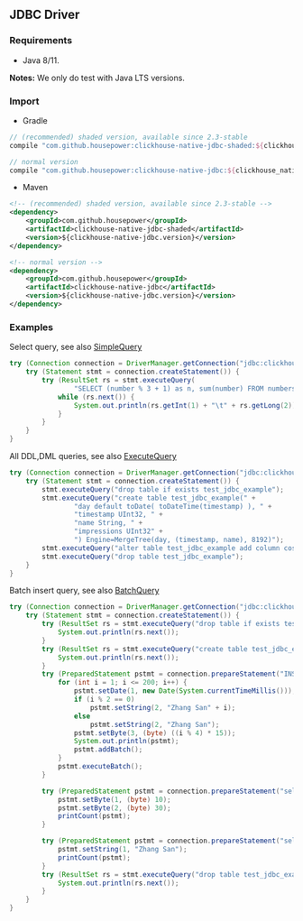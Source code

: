 ## JDBC Driver

### Requirements

- Java 8/11. 

**Notes:** We only do test with Java LTS versions.

### Import

- Gradle
```groovy
// (recommended) shaded version, available since 2.3-stable
compile "com.github.housepower:clickhouse-native-jdbc-shaded:${clickhouse_native_jdbc_version}"

// normal version
compile "com.github.housepower:clickhouse-native-jdbc:${clickhouse_native_jdbc_version}"
```

- Maven

```xml
<!-- (recommended) shaded version, available since 2.3-stable -->
<dependency>
    <groupId>com.github.housepower</groupId>
    <artifactId>clickhouse-native-jdbc-shaded</artifactId>
    <version>${clickhouse-native-jdbc.version}</version>
</dependency>

<!-- normal version -->
<dependency>
    <groupId>com.github.housepower</groupId>
    <artifactId>clickhouse-native-jdbc</artifactId>
    <version>${clickhouse-native-jdbc.version}</version>
</dependency>
```


### Examples

Select query, see also [SimpleQuery](https://github.com/housepower/ClickHouse-Native-JDBC/examples/src/main/java/examples/SimpleQuery.java)

```java
try (Connection connection = DriverManager.getConnection("jdbc:clickhouse://127.0.0.1:9000")) {
    try (Statement stmt = connection.createStatement()) {
        try (ResultSet rs = stmt.executeQuery(
                "SELECT (number % 3 + 1) as n, sum(number) FROM numbers(10000000) GROUP BY n")) {
            while (rs.next()) {
                System.out.println(rs.getInt(1) + "\t" + rs.getLong(2));
            }
        }
    }
}
```

All DDL,DML queries, see also [ExecuteQuery](https://github.com/housepower/ClickHouse-Native-JDBC/examples/src/main/java/examples/ExecuteQuery.java)

```java
try (Connection connection = DriverManager.getConnection("jdbc:clickhouse://127.0.0.1:9000")) {
    try (Statement stmt = connection.createStatement()) {
        stmt.executeQuery("drop table if exists test_jdbc_example");
        stmt.executeQuery("create table test_jdbc_example(" +
                "day default toDate( toDateTime(timestamp) ), " +
                "timestamp UInt32, " +
                "name String, " +
                "impressions UInt32" +
                ") Engine=MergeTree(day, (timestamp, name), 8192)");
        stmt.executeQuery("alter table test_jdbc_example add column costs Float32");
        stmt.executeQuery("drop table test_jdbc_example");
    }
}
```

Batch insert query, see also [BatchQuery](https://github.com/housepower/ClickHouse-Native-JDBC/examples/src/main/java/examples/BatchQuery.java)

```java
try (Connection connection = DriverManager.getConnection("jdbc:clickhouse://127.0.0.1:9000")) {
    try (Statement stmt = connection.createStatement()) {
        try (ResultSet rs = stmt.executeQuery("drop table if exists test_jdbc_example")) {
            System.out.println(rs.next());
        }
        try (ResultSet rs = stmt.executeQuery("create table test_jdbc_example(day Date, name String, age UInt8) Engine=Log")) {
            System.out.println(rs.next());
        }
        try (PreparedStatement pstmt = connection.prepareStatement("INSERT INTO test_jdbc_example VALUES(?, ?, ?)")) {
            for (int i = 1; i <= 200; i++) {
                pstmt.setDate(1, new Date(System.currentTimeMillis()));
                if (i % 2 == 0)
                    pstmt.setString(2, "Zhang San" + i);
                else
                    pstmt.setString(2, "Zhang San");
                pstmt.setByte(3, (byte) ((i % 4) * 15));
                System.out.println(pstmt);
                pstmt.addBatch();
            }
            pstmt.executeBatch();
        }

        try (PreparedStatement pstmt = connection.prepareStatement("select count(*) from test_jdbc_example where age>? and age<=?")) {
            pstmt.setByte(1, (byte) 10);
            pstmt.setByte(2, (byte) 30);
            printCount(pstmt);
        }

        try (PreparedStatement pstmt = connection.prepareStatement("select count(*) from test_jdbc_example where name=?")) {
            pstmt.setString(1, "Zhang San");
            printCount(pstmt);
        }
        try (ResultSet rs = stmt.executeQuery("drop table test_jdbc_example")) {
            System.out.println(rs.next());
        }
    }
}
```
